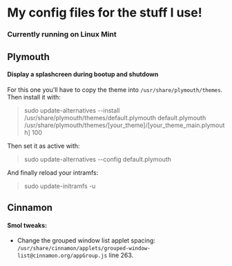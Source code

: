 # My config files for the stuff I use!
### Currently running on Linux Mint

## Plymouth
#### Display a splashcreen during bootup and shutdown
For this one you'll have to copy the theme into `/usr/share/plymouth/themes`. Then install it with:
> sudo update-alternatives --install /usr/share/plymouth/themes/default.plymouth default.plymouth /usr/share/plymouth/themes/\[your_theme\]/\[your_theme_main.plymouth\] 100

Then set it as active with:
> sudo update-alternatives --config default.plymouth

And finally reload your intramfs:
> sudo update-initramfs -u

## Cinnamon
#### Smol tweaks:
- Change the grouped window list applet spacing: `/usr/share/cinnamon/applets/grouped-window-list@cinnamon.org/appGroup.js` line 263.
